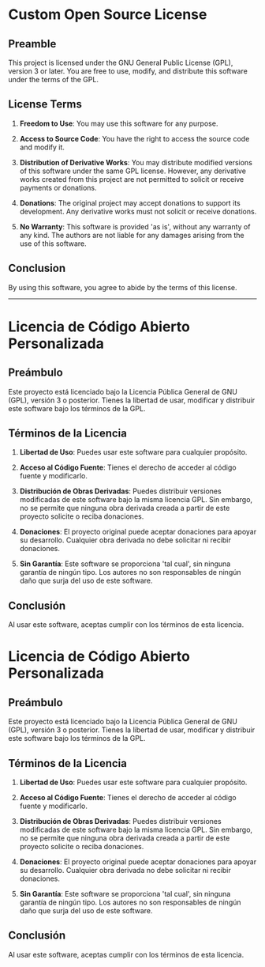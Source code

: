 # Custom Open Source License

## Preamble

This project is licensed under the GNU General Public License (GPL), version 3 or later. You are free to use, modify, and distribute this software under the terms of the GPL.

## License Terms

1. **Freedom to Use**: You may use this software for any purpose.

2. **Access to Source Code**: You have the right to access the source code and modify it.

3. **Distribution of Derivative Works**: You may distribute modified versions of this software under the same GPL license. However, any derivative works created from this project are not permitted to solicit or receive payments or donations.

4. **Donations**: The original project may accept donations to support its development. Any derivative works must not solicit or receive donations.

5. **No Warranty**: This software is provided 'as is', without any warranty of any kind. The authors are not liable for any damages arising from the use of this software.

## Conclusion

By using this software, you agree to abide by the terms of this license.

***************************************************************

# Licencia de Código Abierto Personalizada

## Preámbulo

Este proyecto está licenciado bajo la Licencia Pública General de GNU (GPL), versión 3 o posterior. Tienes la libertad de usar, modificar y distribuir este software bajo los términos de la GPL.

## Términos de la Licencia

1. **Libertad de Uso**: Puedes usar este software para cualquier propósito.

2. **Acceso al Código Fuente**: Tienes el derecho de acceder al código fuente y modificarlo.

3. **Distribución de Obras Derivadas**: Puedes distribuir versiones modificadas de este software bajo la misma licencia GPL. Sin embargo, no se permite que ninguna obra derivada creada a partir de este proyecto solicite o reciba donaciones.

4. **Donaciones**: El proyecto original puede aceptar donaciones para apoyar su desarrollo. Cualquier obra derivada no debe solicitar ni recibir donaciones.

5. **Sin Garantía**: Este software se proporciona 'tal cual', sin ninguna garantía de ningún tipo. Los autores no son responsables de ningún daño que surja del uso de este software.

## Conclusión

Al usar este software, aceptas cumplir con los términos de esta licencia.

# Licencia de Código Abierto Personalizada

## Preámbulo

Este proyecto está licenciado bajo la Licencia Pública General de GNU (GPL), versión 3 o posterior. Tienes la libertad de usar, modificar y distribuir este software bajo los términos de la GPL.

## Términos de la Licencia

1. **Libertad de Uso**: Puedes usar este software para cualquier propósito.

2. **Acceso al Código Fuente**: Tienes el derecho de acceder al código fuente y modificarlo.

3. **Distribución de Obras Derivadas**: Puedes distribuir versiones modificadas de este software bajo la misma licencia GPL. Sin embargo, no se permite que ninguna obra derivada creada a partir de este proyecto solicite o reciba donaciones.

4. **Donaciones**: El proyecto original puede aceptar donaciones para apoyar su desarrollo. Cualquier obra derivada no debe solicitar ni recibir donaciones.

5. **Sin Garantía**: Este software se proporciona 'tal cual', sin ninguna garantía de ningún tipo. Los autores no son responsables de ningún daño que surja del uso de este software.

## Conclusión

Al usar este software, aceptas cumplir con los términos de esta licencia.